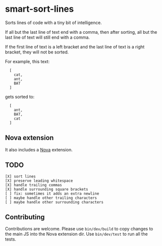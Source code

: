 # smart-sort-lines

Sorts lines of code with a tiny bit of intelligence.

If all but the last line of text end with a comma, then after sorting, all but the last line of text will still
end with a comma.

If the first line of text is a left bracket and the last line of text is a right bracket, they will not be sorted.

For example, this text:

```
  [
    cat,
    ant,
    BAT
  ]
```

gets sorted to:

```
  [
    ant,
    BAT,
    cat
  ]
```

## Nova extension

It also includes a [Nova](https://nova.app) extension.

## TODO

    [X] sort lines
    [X] preserve leading whitespace
    [X] handle trailing commas
    [X] handle surrounding square brackets
    [ ] fix: sometimes it adds an extra newline
    [ ] maybe handle other trailing characters
    [ ] maybe handle other surrounding characters

## Contributing

Contributions are welcome. Please use `bin/dev/build` to copy changes to the main JS into the Nova extension dir.
Use `bin/dev/test` to run all the tests.
